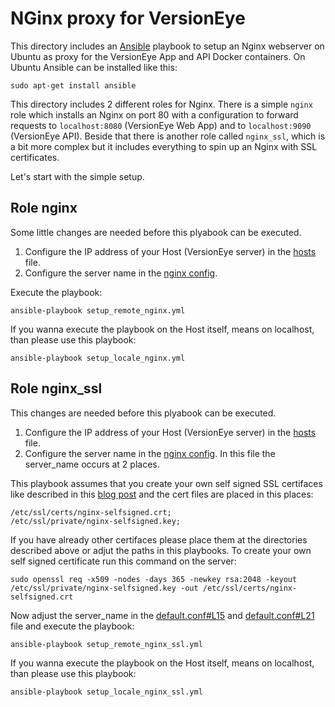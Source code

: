 # NGinx proxy for VersionEye

This directory includes an [Ansible](https://www.ansible.com/) playbook to setup an Nginx webserver on Ubuntu as proxy for the
VersionEye App and API Docker containers. On Ubuntu Ansible can be installed like this: 

```
sudo apt-get install ansible
```

This directory includes 2 different roles for Nginx. There is a simple `nginx` role which installs an
Nginx on port 80 with a configuration to forward requests to `localhost:8080` (VersionEye Web App) and to
`localhost:9090` (VersionEye API). Beside that there is another role called `nginx_ssl`, which is a bit
more complex but it includes everything to spin up an Nginx with SSL certificates.

Let's start with the simple setup.

## Role nginx

Some little changes are needed before this plyabook can be executed.

 1. Configure the IP address of your Host (VersionEye server) in the [hosts](hosts) file.
 2. Configure the server name in the [nginx config](https://github.com/versioneye/ops_contrib/blob/master/nginx/ansible/roles/nginx/files/default.conf#L15).

Execute the playbook:

```
ansible-playbook setup_remote_nginx.yml
```

If you wanna execute the playbook on the Host itself, means on localhost, than please use this playbook:

```
ansible-playbook setup_locale_nginx.yml
```

## Role nginx_ssl

This changes are needed before this plyabook can be executed.

 1. Configure the IP address of your Host (VersionEye server) in the [hosts](hosts) file.
 2. Configure the server name in the [nginx config](https://github.com/versioneye/ops_contrib/blob/master/nginx/ansible/roles/nginx_ssl/files/default.conf). In this file the server_name occurs at 2 places.

This playbook assumes that you create your own self signed SSL certifaces like described in this [blog post](https://www.digitalocean.com/community/tutorials/how-to-create-a-self-signed-ssl-certificate-for-nginx-in-ubuntu-16-04) and the
cert files are placed in this places:

```
/etc/ssl/certs/nginx-selfsigned.crt;
/etc/ssl/private/nginx-selfsigned.key;
```

If you have already other certifaces please place them at the directories described above or adjut the paths in this playbooks.
To create your own self signed certificate run this command on the server:

```
sudo openssl req -x509 -nodes -days 365 -newkey rsa:2048 -keyout /etc/ssl/private/nginx-selfsigned.key -out /etc/ssl/certs/nginx-selfsigned.crt
```

Now adjust the server_name in the [default.conf#L15](roles/nginx_ssl/files/default.conf#L15) and [default.conf#L21](roles/nginx_ssl/files/default.conf#L21) file and execute the playbook:

```
ansible-playbook setup_remote_nginx_ssl.yml
```

If you wanna execute the playbook on the Host itself, means on localhost, than please use this playbook:

```
ansible-playbook setup_locale_nginx_ssl.yml
```
